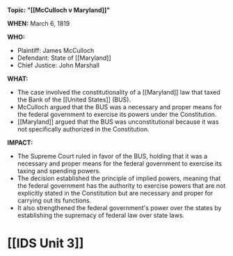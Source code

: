 **Topic: "[[McCulloch v Maryland]]"**

**WHEN:** March 6, 1819

**WHO:**

* Plaintiff: James McCulloch
* Defendant: State of [[Maryland]]
* Chief Justice: John Marshall

**WHAT:**

* The case involved the constitutionality of a [[Maryland]] law that taxed the Bank of the [[United States]] (BUS).
* McCulloch argued that the BUS was a necessary and proper means for the federal government to exercise its powers under the Constitution.
* [[Maryland]] argued that the BUS was unconstitutional because it was not specifically authorized in the Constitution.

**IMPACT:**

* The Supreme Court ruled in favor of the BUS, holding that it was a necessary and proper means for the federal government to exercise its taxing and spending powers.
* The decision established the principle of implied powers, meaning that the federal government has the authority to exercise powers that are not explicitly stated in the Constitution but are necessary and proper for carrying out its functions.
* It also strengthened the federal government's power over the states by establishing the supremacy of federal law over state laws.
# [[IDS Unit 3]]